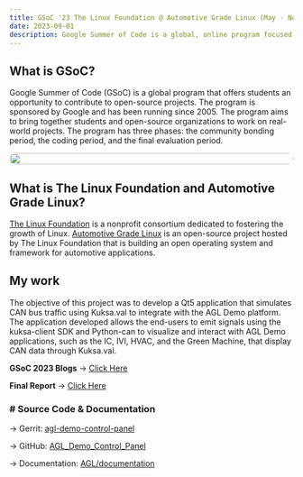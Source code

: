 ```yaml
---
title: GSoC '23 The Linux Foundation @ Automotive Grade Linux (May - Nov 2023)
date: 2023-09-01
description: Google Summer of Code is a global, online program focused on bringing new contributors into open source software development
---
```

## What is GSoC?

Google Summer of Code (GSoC) is a global program that offers students an opportunity to contribute to open-source projects. The program is sponsored by Google and has been running since 2005. The program aims to bring together students and open-source organizations to work on real-world projects. The program has three phases: the community bonding period, the coding period, and the final evaluation period.


<div style="display: flex; flex-direction: column; align-items: center;">
  <img src="./GSoC_2023/completion_certificate_2023_contributor-1.png"height="auto" width="100%" style="border-radius: 10px;">
</div>

## What is The Linux Foundation and Automotive Grade Linux?

[The Linux Foundation](https://www.linuxfoundation.org/) is a nonprofit consortium dedicated to fostering the growth of Linux. [Automotive Grade Linux](https://www.automotivelinux.org/) is an open-source project hosted by The Linux Foundation that is building an open operating system and framework for automotive applications.

## My work

The objective of this project was to develop a Qt5 application that simulates CAN bus traffic using Kuksa.val to integrate with the AGL Demo platform. The application developed allows the end-users to emit signals using the kuksa-client SDK and Python-can to visualize and interact with AGL Demo applications, such as the IC, IVI, HVAC, and the Green Machine, that display CAN data through Kuksa.val.

**GSoC 2023 Blogs** → [Click Here](/articles/week-1)

**Final Report** → [Click Here](/articles/final-report)

### # Source Code & Documentation

→ Gerrit: [agl-demo-control-panel](https://gerrit.automotivelinux.org/gerrit/admin/repos/src/agl-demo-control-panel,general)

→ GitHub: [AGL_Demo_Control_Panel](https://github.com/suchinton/AGL_Demo_Control_Panel)

→ Documentation: [AGL/documentation](https://docs.automotivelinux.org/en/master/#06_Component_Documentation/09_AGL_Demo_Control_Panel/)